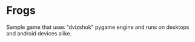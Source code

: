 Frogs
=====
Sample game that uses "dvizshok" pygame engine and runs on desktops and android devices alike.
